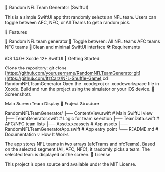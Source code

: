 🏈 Random NFL Team Generator (SwiftUI)

This is a simple SwiftUI app that randomly selects an NFL team. Users can toggle between AFC, NFC, or All Teams to get a random pick.

📱 Features

🎲 Random NFL team generator
🔁 Toggle between:
All NFL teams
AFC teams
NFC teams
🧼 Clean and minimal SwiftUI interface
🛠 Requirements

iOS 14.0+
Xcode 12+
SwiftUI
🚀 Getting Started

Clone the repository:
git clone [https://github.com/yourusername/RandomNFLTeamGenerator.git](https://github.com/ItzCarz/NFL-Shuffle-Game)
cd RandomNFLTeamGenerator
Open the .xcodeproj or .xcodeworkspace file in Xcode.
Build and run the project using the simulator or your iOS device.
📸 Screenshots

Main Screen	Team Display
🧱 Project Structure

RandomNFLTeamGenerator/
├── ContentView.swift       # Main SwiftUI view
├── TeamGenerator.swift     # Logic for team selection
├── TeamData.swift          # AFC/NFC team lists
├── Assets.xcassets         # App assets
├── RandomNFLTeamGeneratorApp.swift # App entry point
└── README.md               # Documentation
💡 How It Works

The app stores NFL teams in two arrays (afcTeams and nfcTeams).
Based on the selected segment (All, AFC, NFC), it randomly picks a team.
The selected team is displayed on the screen.
📜 License

This project is open source and available under the MIT License.
